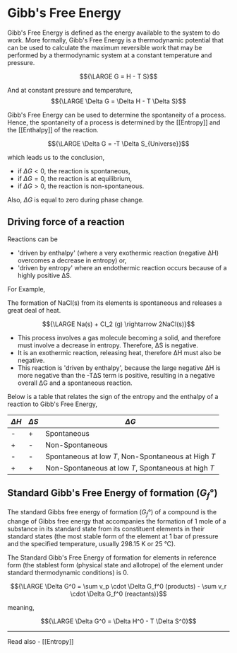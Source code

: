 # Gibb's Free Energy

Gibb's Free Energy is defined as the energy available to the system to do work. More formally, Gibb's Free Energy is a thermodynamic potential that can be used to calculate the maximum reversible work that may be performed by a thermodynamic system at a constant temperature and pressure. 

$${\LARGE G = H - T S}$$

And at constant pressure and temperature,
$${\LARGE \Delta G = \Delta H - T \Delta S}$$

Gibb's Free Energy can be used to determine the spontaneity of a process. Hence, the spontaneity of a process is determined by the [[Entropy]] and the [[Enthalpy]] of the reaction.

$${\LARGE \Delta G = -T \Delta S_{Universe}}$$

which leads us to the conclusion,
- if ${\Delta G <0}$, the reaction is spontaneous,
- if ${\Delta G = 0}$, the reaction is at equilibrium,
- if ${\Delta G > 0}$, the reaction is non-spontaneous.

Also, ${\Delta G}$ is equal to zero during phase change.

## Driving force of a reaction

Reactions can be
- 'driven by enthalpy' (where a very exothermic reaction (negative ΔH) overcomes a decrease in entropy) or,
- 'driven by entropy' where an endothermic reaction occurs because of a highly positive ΔS.

For Example,

The formation of NaCl(s) from its elements is spontaneous and releases a great deal of heat.

$${\LARGE Na(s) + Cl_2 (g) \rightarrow 2NaCl(s)}$$

- This process involves a gas molecule becoming a solid, and therefore must involve a decrease in entropy. Therefore, ΔS is negative.
-  It is an exothermic reaction, releasing heat, therefore ΔH must also be negative.
-   This reaction is 'driven by enthalpy', because the large negative ΔH is more negative than the -TΔS term is positive, resulting in a negative overall ΔG and a spontaneous reaction.

Below is a table that relates the sign of the entropy and the enthalpy of a reaction to Gibb's Free Energy,

| ${\Delta H}$ | ${\Delta S}$ | ${\Delta G}$                                        |
| ------------ | ------------ | --------------------------------------------------- |
| -            | +            | Spontaneous                                         |
| +            | -            | Non-Spontaneous                                     |
| -            | -            | Spontaneous at low *T*, Non-Spontaneous at High *T* |
| +            | +            | Non-Spontaneous at low *T*, Spontaneous at high *T* |

## Standard Gibb's Free Energy of formation (${G_f°}$)

The standard Gibbs free energy of formation (${G_f°}$) of a compound is the change of Gibbs free energy that accompanies the formation of 1 mole of a substance in its standard state from its constituent elements in their standard states (the most stable form of the element at 1 bar of pressure and the specified temperature, usually 298.15 K or 25 °C).

The Standard Gibb's Free Energy of formation for elements in reference form (the stablest form (physical state and allotrope) of the element under standard thermodynamic conditions) is 0.

$${\LARGE \Delta G^0 = \sum v_p \cdot \Delta G_f^0 (products) - \sum v_r \cdot \Delta G_f^0 (reactants)}$$

meaning,

$${\LARGE \Delta G^0 = \Delta H^0 - T \Delta S^0}$$



---
Read also - [[Entropy]]